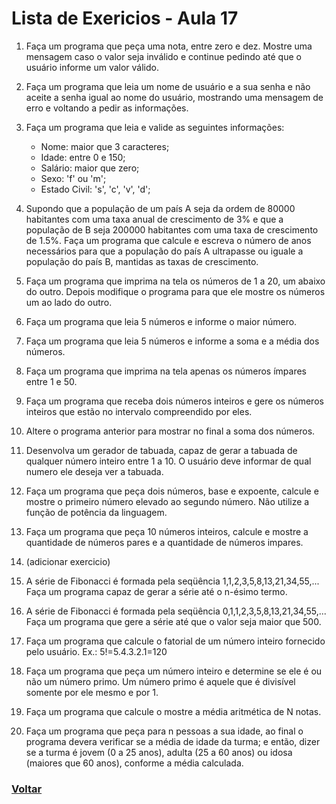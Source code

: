 # Lista de Exericios - Aula 17

1. Faça um programa que peça uma nota, entre zero e dez. Mostre uma mensagem caso o valor seja inválido e continue pedindo até que o usuário informe um valor válido.

2. Faça um programa que leia um nome de usuário e a sua senha e não aceite a senha igual ao nome do usuário, mostrando uma mensagem de erro e voltando a pedir as informações.

3. Faça um programa que leia e valide as seguintes informações:

   - Nome: maior que 3 caracteres;
   - Idade: entre 0 e 150;
   - Salário: maior que zero;
   - Sexo: 'f' ou 'm';
   - Estado Civil: 's', 'c', 'v', 'd';

4. Supondo que a população de um país A seja da ordem de 80000 habitantes com uma taxa anual de crescimento de 3% e que a população de B seja 200000 habitantes com uma taxa de crescimento de 1.5%. Faça um programa que calcule e escreva o número de anos necessários para que a população do país A ultrapasse ou iguale a população do país B, mantidas as taxas de crescimento.

5. Faça um programa que imprima na tela os números de 1 a 20, um abaixo do outro. Depois modifique o programa para que ele mostre os números um ao lado do outro.

6. Faça um programa que leia 5 números e informe o maior número.

7. Faça um programa que leia 5 números e informe a soma e a média dos números.

8. Faça um programa que imprima na tela apenas os números ímpares entre 1 e 50.

9. Faça um programa que receba dois números inteiros e gere os números inteiros que estão no intervalo compreendido por eles.

10. Altere o programa anterior para mostrar no final a soma dos números.

11. Desenvolva um gerador de tabuada, capaz de gerar a tabuada de qualquer número inteiro entre 1 a 10. O usuário deve informar de qual numero ele deseja ver a tabuada.

12. Faça um programa que peça dois números, base e expoente, calcule e mostre o primeiro número elevado ao segundo número. Não utilize a função de potência da linguagem.

13. Faça um programa que peça 10 números inteiros, calcule e mostre a quantidade de números pares e a quantidade de números impares.

14. (adicionar exercicio)

15. A série de Fibonacci é formada pela seqüência 1,1,2,3,5,8,13,21,34,55,... Faça um programa capaz de gerar a série até o n-ésimo termo.

16. A série de Fibonacci é formada pela seqüência 0,1,1,2,3,5,8,13,21,34,55,... Faça um programa que gere a série até que o valor seja maior que 500.

17. Faça um programa que calcule o fatorial de um número inteiro fornecido pelo usuário. Ex.: 5!=5.4.3.2.1=120

18. Faça um programa que peça um número inteiro e determine se ele é ou não um número primo. Um número primo é aquele que é divisível somente por ele mesmo e por 1.

19. Faça um programa que calcule o mostre a média aritmética de N notas.

20. Faça um programa que peça para n pessoas a sua idade, ao final o programa devera verificar se a média de idade da turma; e então, dizer se a turma é jovem (0 a 25 anos), adulta (25 a 60 anos) ou idosa (maiores que 60 anos), conforme a média calculada.

<!---

1.  Faça um programa que, dado um conjunto de N números, determine o menor valor, o maior valor e a soma dos valores.

2.  Altere o programa anterior para que ele aceite apenas números entre 0e 1000. 

3.  Altere o programa de cálculo do fatorial, permitindo ao usuário calcular o fatorial várias vezes e limitando o fatorial a números inteiros positivose menores que 16.

4.  Faça um programa que mostre todos os primos entre 1 e N sendo N um número inteiro fornecido pelo usuário. O programa deverá mostrar também o número de divisões que ele executou para encontrar os números primos. Serão avaliados o funcionamento, o estilo e o número de testes (divisões) executados.

5.  Faça um programa que peça para n pessoas a sua idade, ao final o programa devera verificar se a média de idade da turma varia entre 0 e25,26 e 60 e maior que 60; e então, dizer se a turma é jovem, adulta ou idosa, conforme a média calculada.

6.  Numa eleição existem três candidatos. Faça um programa que peça o número total de eleitores. Peça para cada eleitor votar e ao final mostrar o número de votos de cada candidato.

7.  Faça um programa que calcule o número médio de alunos por turma. Para isto, peça a quantidade de turmas e a quantidade de alunos para cada turma. As turmas não podem ter mais de 40 alunos.

8.  Faça um programa que calcule o valor total investido por um colecionador em sua coleção de CDs e o valor médio gasto em cada um deles. O usuário deverá informar a quantidade de CDs e o valor para em cada um.

9.  O Sr. Manoel Joaquim possui uma grande loja de artigos de R$ 1,99, com cerca de 10 caixas. Para agilizar o cálculo de quanto cada cliente deve pagar ele desenvolveu um tabela que contém o número de itens que o cliente comprou e ao lado o valor da conta. Desta forma a atendente do caixa precisa apenas contar quantos itens o cliente está levando e olhar na tabela de preços. Você foi contratado para desenvolver o programa que monta esta tabela de preços, que conteráos preços de 1 até 50 produtos, conforme o exemplo abaixo:
o 2 -R$ 3.98
o ... o 50 -R$ 99.50
30.O Sr. Manoel Joaquim acaba de adquirir uma panificadora e pretende implantar a metodologia da tabelinha, que já é um sucesso na sua loja de 1,99. Você foi contratado para desenvolver o programa que monta a tabela de preços de pães, de 1 até 50 pães, a partir do preço do pão informado pelo usuário, conforme o exemplo abaixo:


o 2 -R$ 0.36
o ... o 50 -R$ 9.00
31.O Sr. Manoel Joaquim expandiu seus negócios para além dos negócios de 1,99 e agora possui uma loja de conveniências. Faça um programa que implemente uma caixa registradora rudimentar. O programa deverá receber um número desconhecido de valores referentes aos preços das mercadorias. Um valor zero deve ser informado pelo operador para indicar o final da compra. O programa deve então mostrar o total da compra e perguntar o valor em dinheiro que o cliente forneceu, para então calcular e mostrar o valor do troco. Após esta operação, o programa deverá voltar ao ponto inicial, para registrar a próxima compra. A saída deve ser conforme o exemplo abaixo:

o Produto 1: R$ 2.20 o Produto 2: R$ 5.80 o Produto 3: R$ 0
o
Total: R$ 9.00

o
Dinheiro: R$ 20.00

o
Troco: R$ 11.00

o
...


32.Faça um programa que calcule o fatorial de um número inteiro fornecido pelo usuário. Ex.: 5!=5.4.3.2.1=120. A saída deve ser conforme o exemplo abaixo:
o
Fatorial de: 5

o
5! = 5 . 4 . 3 . 2 . 1 = 120


33.O Departamento Estadual de Meteorologia lhe contratou para desenvolver um programa que leia as um conjunto indeterminado de temperaturas, e informe ao final a menor e a maior temperaturas informadas, bem como a média das temperaturas.
34.Os números primos possuem várias aplicações dentro da Computação, por exemplo na Criptografia. Um número primo é aquele que é divisível apenas por um e por ele mesmo. Faça um programa que peça um número inteiro e determine se ele é ou não um número primo.
35.Encontrar números primos é uma tarefa difícil. Faça um programa que gera uma lista dos números primos existentes entre 1 e um número inteiro informado pelo usuário.
36.Desenvolva um programa que faça a tabuada de um número qualquer inteiro que será digitado pelo usuário, mas a tabuada não deve necessariamente iniciar em 1 e terminar em 10, o valor inicial e final devem ser informados também pelo usuário, conforme exemplo abaixo:
o
Montar a tabuada de: 5

o
Terminar em: 7 o

o
Vou montar a tabuada de 5 começando em 4 e terminando em 7: o 5 X 4 = 20 o 5 X 5 = 25 o 5 X 6 = 30 o 5 X 7 = 35



Obs: Você deve verificar se o usuário não digitou o final menor que o inicial.
37.Uma academia deseja fazer um senso entre seus clientes paradescobrir o mais alto, o mais baixo, a mais gordo e o mais magro, paraisto você deve fazer um programa que pergunte a cada um dos clientes da academia seu código, sua altura e seu peso. O final da digitação de dados deve ser dada quando o usuário digitar 0 (zero) no campo código. Ao encerrar o programa também deve ser informados os códigos e valores do clente mais alto, do mais baixo, do mais gordoe do mais magro, além da média das alturas e dos pesos dos clientes
38.Um funcionário de uma empresa recebe aumento salarial anualmente: Sabe-se que: . Esse funcionário foi contratado em 1995, com salário inicial de R$ 1.000,00;
a.
Em 1996 recebeu aumento de 1,5% sobre seu salário inicial;

b.
A partir de 1997 (inclusive), os aumentos salariais sempre correspondem ao dobro do percentual do ano anterior. Faça um programa que determine o salário atual desse funcionário. Após


concluir isto, altere o programa permitindo que o usuário digite osalário inicial do funcionário.
39.Faça um programa que leia dez conjuntos de dois valores, o primeiro representando o número do aluno e o segundo representando a sua altura em centímetros. Encontre o aluno mais alto e o mais baixo. Mostre o número do aluno mais alto e o número do aluno mais baixo, junto com suas alturas.
40.Foi feita uma estatística em cinco cidades brasileiras para coletar dados sobre acidentes de trânsito. Foram obtidos os seguintes dados: . Código da cidade;
a.
Número de veículos de passeio (em 1999);

b.
Número de acidentes de trânsito com vítimas (em 1999). Deseja-se saber:

c.
Qual o maior e menor índice de acidentes de transito e a que cidade pertence;

d.
Qual a média de veículos nas cinco cidades juntas;

e.
Qual a média de acidentes de trânsito nas cidades com menos de 2.000 veículos de passeio.


41.Faça um programa que receba o valor de uma dívida e mostre uma tabela com os seguintes dados: valor da dívida, valor dos juros, quantidade de parcelas e valor da parcela.
o Os juros e a quantidade de parcelas seguem a tabela abaixo:
Quantidade de Parcelas % de Juros sobre o valor inicial da dívida 10 3 10 6 15 9 20 12 25
Exemplo de saída do programa:
Valor da Dívida Valor dos Juros Quantidade de Parcelas Valor da Parcela R$ 1.000,00 0 1 R$ 1.000,00 R$ 1.100,00 100 3 R$ 366,00 R$ 1.150,00 150 6 R$ 191,67
42.Faça um programa que leia uma quantidade indeterminada de números positivos e conte quantos deles estão nos seguintes intervalos: [0-25], [26-50], [51-75] e [76-100]. A entrada de dados deverá terminar quando for lido um número negativo.
43.O cardápio de uma lanchonete é o seguinte:


o Cachorro Quente 100  R$ 1,20
o
Bauru com ovo 102 R$ 1,50



o Refrigerante 105 R$ 1,00
Faça um programa que leia o código dos itens pedidos e as quantidades desejadas. Calcule e mostre o valor a ser pago por item (preço * quantidade) e o total geral do pedido. Considere que o cliente deve informar quando o pedido deve ser encerrado.

o
5 -Voto Nulo

o
6 -Voto em Branco


Faça um programa que calcule e mostre:
o
O total de votos para cada candidato;

o
O total de votos nulos;

o
O total de votos em branco;

o
A percentagem de votos nulos sobre o total de votos;

o
A percentagem de votos em branco sobre o total de votos. Para finalizar o conjunto de votos tem-se o valor zero.


45.Desenvolver um programa para verificar a nota do aluno em uma prova com 10 questões, o programa deve perguntar ao aluno a resposta de cada questão e ao final comparar com o gabarito da prova e assim calcular o total de acertos e a nota (atribuir 1 ponto por resposta certa). Após cada aluno utilizar o sistema deve ser feita uma pergunta se outro aluno vai utilizar o sistema. Após todos os alunos terem respondido informar:
. Maior e Menor Acerto;
a.
Total de Alunos que utilizaram o sistema;

b.
A Média das Notas da Turma.


Gabarito da Prova: 01 -A 02 -B 03 -C 04 -D 05 -E 06 -E 07 -D 08 -C 09 -B 10 -A
Após concluir isto você poderia incrementar o programa permitindo que o professor digite o gabarito da prova antes dos alunos usarem o programa.
46.Em uma competição de salto em distância cada atleta tem direito a cinco saltos. No final da série de saltos de cada atleta, o melhor e o pior resultados são eliminados. O seu resultado fica sendo a média dos três valores restantes. Você deve fazer um programa que receba o nome e as cinco distâncias alcançadas pelo atleta em seus saltos e depois informe a média dos saltos conforme a descrição acima informada (retirar o melhor e o pior salto e depois calcular a média). Faça uso de uma lista para armazenar os saltos. Os saltos são informados na ordem da execução, portanto não são ordenados. O programa deve ser encerrado quando não for informado o nome do atleta. A saída do programa deve ser conforme o exemplo abaixo:

Terceiro Salto: 6.2 m Quarto Salto: 5.4 m Quinto Salto: 5.3 m

Melhor salto: 6.5 m Pior salto: 5.3 m

47.Em uma competição de ginástica, cada atleta recebe votos de sete jurados. A melhor e a pior nota são eliminadas. A sua nota fica sendo a média dos votos restantes. Você deve fazer um programa quereceba o nome do ginasta e as notas dos sete jurados alcançadas peloatleta em sua apresentação e depois informe a sua média, conforme a descrição acima informada (retirar o melhor e o pior salto e depois calcular a média com as notas restantes). As notas não são informados ordenadas. Um exemplo de saída do programa deve ser conforme o exemplo abaixo:

Nota: 7.5 Nota: 9.5 Nota: 8.5 Nota: 9.0 Nota: 8.5 Nota: 9.7

Resultado final:

Melhor nota: 9.9 Pior nota: 7.5 Média: 9,04
48.Faça um programa que peça um numero inteiro positivo e em seguida mostre este numero invertido.
o Exemplo:
12376489 => 98467321
49.Faça um programa que mostre os n termos da Série a seguir:
o S = 1/1 + 2/3 + 3/5 + 4/7 + 5/9 + ... + n/m.
Imprima no final a soma da série.
50.Sendo H= 1 + 1/2 + 1/3 + 1/4 + ... + 1/N, Faça um programa que calcule o valor de H com N termos. 51.Faça um programa que mostre os n termos da Série a seguir:
o S = 1/1 + 2/3 + 3/5 + 4/7 + 5/9 + ... + n/m.
Imprima no final a soma da série.
52.Sendo H= 1 + 1/2 + 1/3 + 1/4 + ... + 1/N, Faça um programa que calcule o valor de H com N termos. 
!-->

### [Voltar](../README.md)